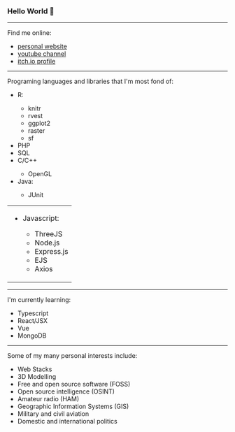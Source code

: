 ### Hello World 👋
<hr>
<div class="row">
    <div class="col-12">
        <p class="display-3">Find me online:</p>
    </div>
    <ul>
        <li>
            <div class="col-sm link-wrapper">
                <a href = "http://www.liamosler.ca" class="display-4">personal website</a>
            </div>
        </li>
        <li>
            <div class="col-sm link-wrapper">
                <a class="display-4" href= "https://youtube.com/LiamOsler">youtube channel</a>
            </div>
        </li>
        <li>
            <div class="col-sm link-wrapper">
                <a class="display-4" href= "https://liamosler.itch.io">itch.io profile</a>
            </div>
        </li>
    </ul>
</div>  

<hr>

<table>
    <tr>
        <div class="row">
            <div class="col-12">
                <p class="display-3">Programing languages and libraries that I'm most fond of:</p>
                <td>
                    <ul>
                        <li>Javascript:</li>
                            <ul>
                                <li>ThreeJS</li>
                                <li>Node.js</li>
                                <li>Express.js</li>
                                <li>EJS</li>
                                <li>Axios</li>
                            </ul>
                    </ul>
                </td>
                <ul>
                    <li>R:</li>
                           <ul>
                                <li>knitr</li>
                                <li>rvest</li>
                                <li>ggplot2</li>
                                <li>raster</li>
                                <li>sf</li>
                            </ul>
                    <li>PHP</li>
                    <li>SQL</li>
                    <li>C/C++</li>
                           <ul>
                                <li>OpenGL</li>
                            </ul>
                    <li>Java:</li>
                        <ul>
                            <li>JUnit</li>
                        </ul>
                </ul>
            </div>
        </div>
    </tr>
</table>

<hr>

<div class="row">
    <div class="col-12">
        <p class="display-3">I'm currently learning:</p>
        <ul>
            <li>Typescript</li>
            <li>React/JSX</li>
            <li>Vue</li>
            <li>MongoDB</li>
        </ul>
    </div>
</div>
<hr>

<div class="row">
    <div class="col-12">
        <p class="display-3">Some of my many personal interests include:</p>
        <ul>
            <li>Web Stacks</li>
            <li>3D Modelling</li>
            <li>Free and open source software (FOSS)</li>
            <li>Open source intelligence (OSINT)</li>
            <li>Amateur radio (HAM)</li>
            <li>Geographic Information Systems (GIS)</li>
            <li>Military and civil aviation</li>
            <li>Domestic and international politics</li>
        </ul>
        </div>
    </div>
</div>


